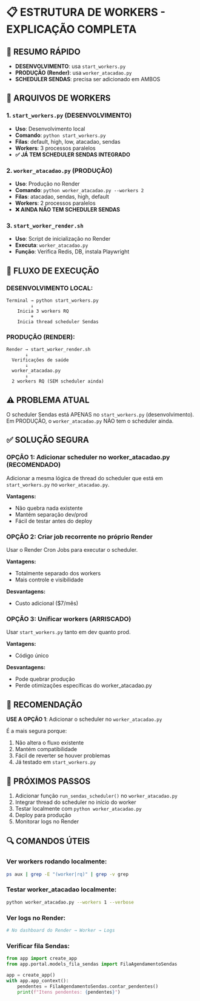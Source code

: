 # 📋 ESTRUTURA DE WORKERS - EXPLICAÇÃO COMPLETA

## 🎯 RESUMO RÁPIDO
- **DESENVOLVIMENTO**: usa `start_workers.py`
- **PRODUÇÃO (Render)**: usa `worker_atacadao.py`
- **SCHEDULER SENDAS**: precisa ser adicionado em AMBOS

## 📂 ARQUIVOS DE WORKERS

### 1. `start_workers.py` (DESENVOLVIMENTO)
- **Uso**: Desenvolvimento local
- **Comando**: `python start_workers.py`
- **Filas**: default, high, low, atacadao, sendas
- **Workers**: 3 processos paralelos
- **✅ JÁ TEM SCHEDULER SENDAS INTEGRADO**

### 2. `worker_atacadao.py` (PRODUÇÃO)
- **Uso**: Produção no Render
- **Comando**: `python worker_atacadao.py --workers 2`
- **Filas**: atacadao, sendas, high, default
- **Workers**: 2 processos paralelos
- **❌ AINDA NÃO TEM SCHEDULER SENDAS**

### 3. `start_worker_render.sh`
- **Uso**: Script de inicialização no Render
- **Executa**: `worker_atacadao.py`
- **Função**: Verifica Redis, DB, instala Playwright

## 🔄 FLUXO DE EXECUÇÃO

### DESENVOLVIMENTO LOCAL:
```
Terminal → python start_workers.py
         ↓
    Inicia 3 workers RQ
         +
    Inicia thread scheduler Sendas
```

### PRODUÇÃO (RENDER):
```
Render → start_worker_render.sh
       ↓
  Verificações de saúde
       ↓
  worker_atacadao.py
       ↓
  2 workers RQ (SEM scheduler ainda)
```

## ⚠️ PROBLEMA ATUAL
O scheduler Sendas está APENAS no `start_workers.py` (desenvolvimento).
Em PRODUÇÃO, o `worker_atacadao.py` NÃO tem o scheduler ainda.

## ✅ SOLUÇÃO SEGURA

### OPÇÃO 1: Adicionar scheduler no worker_atacadao.py (RECOMENDADO)
Adicionar a mesma lógica de thread do scheduler que está em `start_workers.py` no `worker_atacadao.py`.

**Vantagens:**
- Não quebra nada existente
- Mantém separação dev/prod
- Fácil de testar antes do deploy

### OPÇÃO 2: Criar job recorrente no próprio Render
Usar o Render Cron Jobs para executar o scheduler.

**Vantagens:**
- Totalmente separado dos workers
- Mais controle e visibilidade

**Desvantagens:**
- Custo adicional ($7/mês)

### OPÇÃO 3: Unificar workers (ARRISCADO)
Usar `start_workers.py` tanto em dev quanto prod.

**Vantagens:**
- Código único

**Desvantagens:**
- Pode quebrar produção
- Perde otimizações específicas do worker_atacadao.py

## 🎯 RECOMENDAÇÃO

**USE A OPÇÃO 1**: Adicionar o scheduler no `worker_atacadao.py`

É a mais segura porque:
1. Não altera o fluxo existente
2. Mantém compatibilidade
3. Fácil de reverter se houver problemas
4. Já testado em `start_workers.py`

## 📝 PRÓXIMOS PASSOS

1. Adicionar função `run_sendas_scheduler()` no `worker_atacadao.py`
2. Integrar thread do scheduler no início do worker
3. Testar localmente com `python worker_atacadao.py`
4. Deploy para produção
5. Monitorar logs no Render

## 🔍 COMANDOS ÚTEIS

### Ver workers rodando localmente:
```bash
ps aux | grep -E "(worker|rq)" | grep -v grep
```

### Testar worker_atacadao localmente:
```bash
python worker_atacadao.py --workers 1 --verbose
```

### Ver logs no Render:
```bash
# No dashboard do Render → Worker → Logs
```

### Verificar fila Sendas:
```python
from app import create_app
from app.portal.models_fila_sendas import FilaAgendamentoSendas

app = create_app()
with app.app_context():
    pendentes = FilaAgendamentoSendas.contar_pendentes()
    print(f"Itens pendentes: {pendentes}")
```